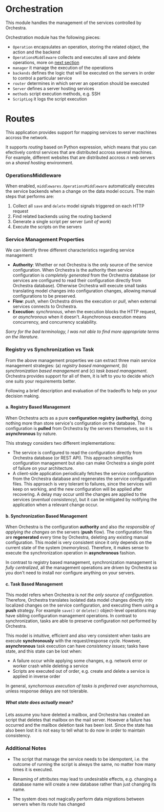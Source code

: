 # Orchestration

This module handles the management of the services controlled by Orchestra.

Orchestration module has the following pieces:

* `Operation` encapsulates an operation, storing the related object, the action and the backend
* `OperationsMiddleware` collects and executes all save and delete operations, more on [next section](#operationsmiddleware)
* `manager` it manage the execution of the operations
* `backends` defines the logic that will be executed on the servers in order to control a particular service
* `router` determines in which server an operation should be executed
* `Server` defines a server hosting services
* `methods` script execution methods, e.g. SSH
* `ScriptLog` it logs the script execution

Routes
======

This application provides support for mapping services to server machines accross the network.

It supports _routing_ based on Python expression, which means that you can efectively
control services that are distributed accross several machines. For example, different
websites that are distributed accross _n_ web servers on a _shared hosting_
environment.

### OperationsMiddleware

When enabled, `middlewares.OperationsMiddleware` automatically executes the service backends when a change on the data model occurs. The main steps that performs are:

1. Collect all `save` and `delete` model signals triggered on each HTTP request
2. Find related backends using the routing backend
3. Generate a single script per server (_unit of work_)
4. Execute the scripts on the servers


### Service Management Properties

We can identify three different characteristics regarding service management:

* **Authority**: Whether or not Orchestra is the only source of the service configuration. When Orchestra is the authority then service configuration is _completely generated_ from the Orchestra database (or services are configured to read their configuration directly from Orchestra database). Otherwise Orchestra will execute small tasks translating model changes into configuration changes, allowing manual configurations to be preserved.
* **Flow**: _push_, when Orchestra drives the execution or _pull_, when external services connects to Orchestra.
* **Execution**: _synchronous_, when the execution blocks the HTTP request, or _asynchronous_ when it doesn't. Asynchronous execution means concurrency, and concurrency scalability.


_Sorry for the bad terminology, I was not able to find more appropriate terms on the literature._


### Registry vs Synchronization vs Task
From the above management properties we can extract three main service management strategies: (a) _registry based management_, (b) _synchronization based management_ and (c) _task based management_. Orchestra provides support for all of them, it is left to you to decide which one suits your requirements better.

Following a brief description and evaluation of the tradeoffs to help on your decision making.


#### a. Registry Based Management
When Orchestra acts as a pure **configuration registry (authority)**, doing nothing more than store service's configuration on the database. The configuration is **pulled** from Orchestra by the servers themselves, so it is **asynchronous** by nature.

This strategy considers two different implementations:

- The service is configured to read the configuration directly from Orchestra database (or REST API). This approach simplifies configuration management but also can make Orchestra a single point of failure on your architecture.
- A client-side application periodically fetches the service configuration from the Orchestra database and regenerates the service configuration files. This approach is very tolerant to failures, since the services will keep on working, and the new configuration will be applied after recovering. A delay may occur until the changes are applied to the services (_eventual consistency_), but it can be mitigated by notifying the application when a relevant change occur.


#### b. Synchronization Based Management
When Orchestra is the configuration **authority** and also _the responsible of applying the changes_ on the servers (**push** flow). The configuration files are **regenerated** every time by Orchestra, deleting any existing manual configuration. This model is very consistent since it only depends on the current state of the system (_memoryless_). Therefore, it makes sense to execute the synchronization operation in **asynchronous** fashion.

In contrast to registry based management, synchronization management is _fully centralized_, all the management operations are driven by Orchestra so you don't need to install nor configure anything on your servers.



#### c. Task Based Management
This model refers when Orchestra is _not the only source of configuration_. Therefore, Orchestra translates isolated data model changes directly into localized changes on the service configuration, and executing them using a **push** strategy. For example `save()` or `delete()` object-level operations may have sibling configuration management operations. In contrast to synchronization, tasks are able to preserve configuration not performed by Orchestra.

This model is intuitive, efficient and also very consistent when tasks are execute **synchronously** with the request/response cycle. However, **asynchronous** task execution can have _consistency issues_; tasks have state, and this state can be lost when:
- A failure occur while applying some changes, e.g. network error or worker crash while deleting a service
- Scripts are executed out of order, e.g. create and delete a service is applied in inverse order

In general, _synchornous execution of tasks is preferred_ over asynchornous, unless response delays are not tolerable.
 
##### What state does actually mean?
Lets assume you have deleted a mailbox, and Orchestra has created an script that deletes that mailbox on the mail server. However a failure has occurred and the mailbox deletion task has been lost. Since the state has also been lost it is not easy to tell what to do now in order to maintain consistency.


### Additional Notes
* The script that manage the service needs to be idempotent, i.e. the outcome of running the script is always the same, no matter how many times it is executed.

* Renaming of attributes may lead to undesirable effects, e.g. changing a database name will create a new database rather than just changing its name.

* The system does not magically perform data migrations between servers when its _route_ has changed
